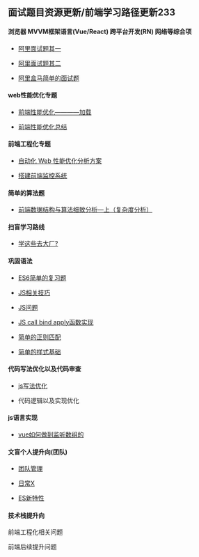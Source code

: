 ## 面试题目资源更新/前端学习路径更新233


#### 浏览器 MVVM框架语言(Vue/React) 跨平台开发(RN) 网络等综合项

* [阿里面试题其一](https://juejin.im/post/5e7426d15188254967069c00)

* [阿里面试题其二](https://juejin.im/post/5e82aa8df265da47ca6910b5)

* [阿里盒马简单的面试题](https://juejin.im/post/5e9d2052e51d4546e5571a86)

#### web性能优化专题

* [前端性能优化————加载](https://juejin.im/post/5d00820b5188255ee806a1c7)

* [前端性能优化总结](https://segmentfault.com/a/1190000018263418)

#### 前端工程化专题

* [自动化 Web 性能优化分析方案](https://juejin.im/post/5d6de51de51d45620771f12c)

* [搭建前端监控系统](https://segmentfault.com/a/1190000019762077)

#### 简单的算法题

* [前端数据结构与算法细致分析—上（复杂度分析）](https://segmentfault.com/a/1190000021026249)

#### 扫盲学习路线

* [学这些去大厂?](https://segmentfault.com/a/1190000002606145)

#### 巩固语法

* [ES6简单的复习题](https://www.jianshu.com/p/220a54f7adce)

* [JS相关技巧](https://juejin.im/post/5cef46226fb9a07eaf2b7516)

* [JS问题](https://segmentfault.com/a/1190000019750731)

* [JS call bind apply函数实现](https://juejin.im/post/5e97132df265da47cd35760c)

* [简单的正则匹配](https://segmentfault.com/a/1190000015489423)

 * [简单的样式基础](https://segmentfault.com/a/1190000008705541)
 
 #### 代码写法优化以及代码审查
 
 * [js写法优化](https://juejin.im/post/5e9298cfe51d4546f27ff345)
 
 * 代码逻辑以及实现优化
 
 #### js语言实现
 
* [vue如何做到监听数组的](https://segmentfault.com/a/1190000022381071)

#### 文盲个人提升向(团队)

* [团队管理](https://juejin.im/post/5ea231ac6fb9a03c576ccb17)

* [日常X](https://juejin.im/post/5ea39c93f265da47e84e8c8a)

* [ES新特性](https://juejin.im/post/5ea7d10ff265da7bfa190262)

#### 技术栈提升向

前端工程化相关问题

前端后续提升问题

